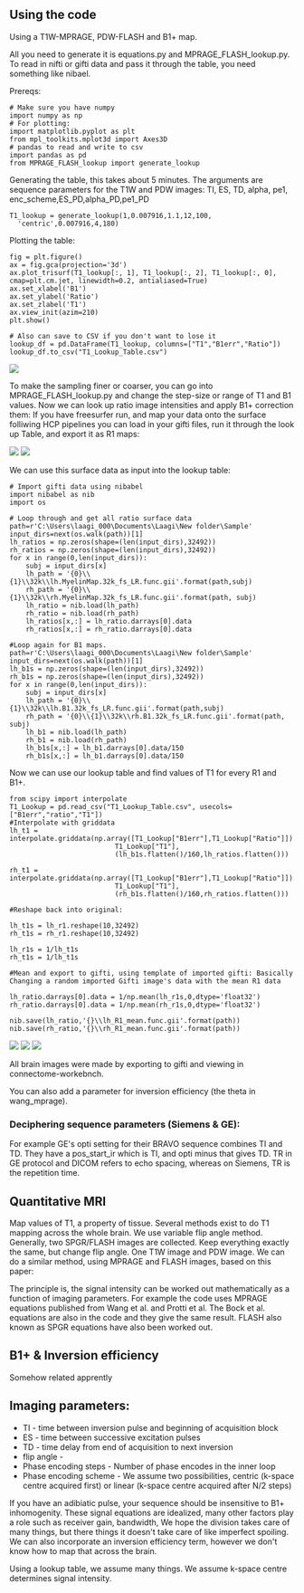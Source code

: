 ## Using the code

Using a T1W-MPRAGE, PDW-FLASH and B1+ map.

All you need to generate it is equations.py and MPRAGE_FLASH_lookup.py. To read in nifti or gifti data and pass it through the table, you need something like nibael.

Prereqs:
```
# Make sure you have numpy
import numpy as np
# For plotting:
import matplotlib.pyplot as plt
from mpl_toolkits.mplot3d import Axes3D
# pandas to read and write to csv
import pandas as pd
from MPRAGE_FLASH_lookup import generate_lookup
```
Generating the table, this takes about 5 minutes. The arguments are sequence parameters for the T1W and PDW images: TI, ES, TD, alpha, pe1, enc_scheme,ES_PD,alpha_PD,pe1_PD
```
T1_lookup = generate_lookup(1,0.007916,1.1,12,100,
  'centric',0.007916,4,180)
```
Plotting the table:
```
fig = plt.figure()
ax = fig.gca(projection='3d')
ax.plot_trisurf(T1_lookup[:, 1], T1_lookup[:, 2], T1_lookup[:, 0], cmap=plt.cm.jet, linewidth=0.2, antialiased=True)
ax.set_xlabel('B1')
ax.set_ylabel('Ratio')
ax.set_zlabel('T1')
ax.view_init(azim=210)
plt.show()

# Also can save to CSV if you don't want to lose it
lookup_df = pd.DataFrame(T1_lookup, columns=["T1","B1err","Ratio"])
lookup_df.to_csv("T1_Lookup_Table.csv")

```
![](imgs/Lookup_Table.png)

To make the sampling finer or coarser, you can go into MPRAGE_FLASH_lookup.py and change the step-size or range of T1 and B1 values.
Now we can look up ratio image intensities and apply B1+ correction them:
If you have freesurfer run, and map your data onto the surface folliwing HCP pipelines you can load in your gifti files, run it through the look up Table, and export it as R1 maps:

![](imgs/Ratio_Image.JPG) ![](imgs/B1_Map.JPG)


We can use this surface data as input into the lookup table:

```
# Import gifti data using nibabel
import nibabel as nib
import os

# Loop through and get all ratio surface data
path=r'C:\Users\laagi_000\Documents\Laagi\New folder\Sample'
input_dirs=next(os.walk(path))[1]
lh_ratios = np.zeros(shape=(len(input_dirs),32492))
rh_ratios = np.zeros(shape=(len(input_dirs),32492))
for x in range(0,len(input_dirs)):
    subj = input_dirs[x]
    lh_path = '{0}\\{1}\\32k\\lh.MyelinMap.32k_fs_LR.func.gii'.format(path,subj)
    rh_path = '{0}\\{1}\\32k\\rh.MyelinMap.32k_fs_LR.func.gii'.format(path, subj)
    lh_ratio = nib.load(lh_path)
    rh_ratio = nib.load(rh_path)
    lh_ratios[x,:] = lh_ratio.darrays[0].data
    rh_ratios[x,:] = rh_ratio.darrays[0].data

#Loop again for B1 maps.
path=r'C:\Users\laagi_000\Documents\Laagi\New folder\Sample'
input_dirs=next(os.walk(path))[1]
lh_b1s = np.zeros(shape=(len(input_dirs),32492))
rh_b1s = np.zeros(shape=(len(input_dirs),32492))
for x in range(0,len(input_dirs)):
    subj = input_dirs[x]
    lh_path = '{0}\\{1}\\32k\\lh.B1.32k_fs_LR.func.gii'.format(path,subj)
    rh_path = '{0}\\{1}\\32k\\rh.B1.32k_fs_LR.func.gii'.format(path, subj)
    lh_b1 = nib.load(lh_path)
    rh_b1 = nib.load(rh_path)
    lh_b1s[x,:] = lh_b1.darrays[0].data/150
    rh_b1s[x,:] = lh_b1.darrays[0].data/150

```

Now we can use our lookup table and find values of T1 for every R1 and B1+.

```
from scipy import interpolate
T1_Lookup = pd.read_csv("T1_Lookup_Table.csv", usecols=["B1err","ratio","T1"])
#Interpolate with griddata
lh_t1 = interpolate.griddata(np.array([T1_Lookup["B1err"],T1_Lookup["Ratio"]]).T,
                          T1_Lookup["T1"],
                          (lh_b1s.flatten()/160,lh_ratios.flatten()))

rh_t1 = interpolate.griddata(np.array([T1_Lookup["B1err"],T1_Lookup["Ratio"]]).T,
                          T1_Lookup["T1"],
                          (rh_b1s.flatten()/160,rh_ratios.flatten()))

#Reshape back into original:

lh_t1s = lh_r1.reshape(10,32492)
rh_t1s = rh_r1.reshape(10,32492)

lh_r1s = 1/lh_t1s
rh_t1s = 1/lh_t1s

#Mean and export to gifti, using template of imported gifti: Basically Changing a random imported Gifti image's data with the mean R1 data

lh_ratio.darrays[0].data = 1/np.mean(lh_r1s,0,dtype='float32')
rh_ratio.darrays[0].data = 1/np.mean(rh_r1s,0,dtype='float32')

nib.save(lh_ratio,'{}\\lh_R1_mean.func.gii'.format(path))
nib.save(rh_ratio,'{}\\rh_R1_mean.func.gii'.format(path))
```
![](imgs/T1_Map.JPG) ![](imgs/R1_Map.JPG) ![](imgs/Ratio_Image.JPG)

All brain images were made by exporting to gifti and viewing in connectome-workebnch.

You can also add a parameter for inversion efficiency (the theta in wang_mprage).

### Deciphering sequence parameters (Siemens & GE):
For example GE's opti setting for their BRAVO sequence combines TI and TD. They have a pos_start_ir which is TI, and opti minus that gives TD.
TR in GE protocol and DICOM refers to echo spacing, whereas on Siemens, TR is the repetition time.

## Quantitative MRI
Map values of T1, a property of tissue. Several methods exist to do T1 mapping across the whole brain.
We use variable flip angle method. Generally, two SPGR/FLASH images are collected.
Keep everything exactly the same, but change flip angle. One T1W image and PDW image. We can do a similar method, using
MPRAGE and FLASH images, based on this paper:

The principle is, the signal intensity can be worked out mathematically as a function of imaging parameters. For example the code uses MPRAGE equations published from Wang et al. and Protti et al. The Bock et al. equations are also in the code and they give the same result. FLASH also known as SPGR equations have also been worked out.

## B1+ & Inversion efficiency
Somehow related apprently

## Imaging parameters:
- TI - time between inversion pulse and beginning of acquisition block
- ES - time between successive excitation pulses
- TD - time delay from end of acquisition to next inversion
- flip angle -
- Phase encoding steps - Number of phase encodes in the inner loop
- Phase encoding scheme - We assume two possibilities, centric (k-space centre acquired first) or linear (k-space centre acquired after N/2 steps)

If you have an adibiatic pulse, your sequence should be insensitive to B1+ inhomogenity.
These signal equations are idealized, many other factors play a role such as receiver gain, bandwidth,
We hope the division takes care of many things, but there things it doesn't take care of like imperfect spoiling. We can also incorporate an inversion efficiency term, however we don't know how to map that across the brain.


Using a lookup table, we assume many things. We assume k-space centre determines signal intensity.
